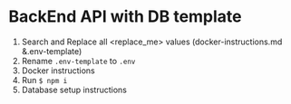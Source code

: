 # BackEnd API with DB template

1. Search and Replace all <replace_me> values (docker-instructions.md &.env-template)
2. Rename `.env-template` to `.env`
3. Docker instructions
4. Run `$ npm i`
5. Database setup instructions


